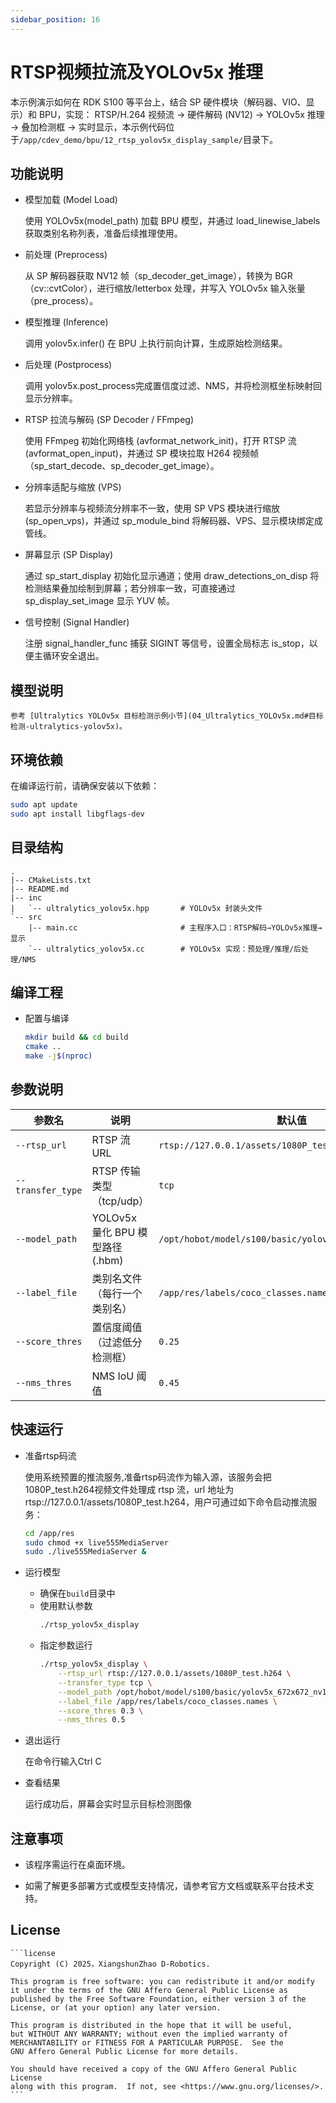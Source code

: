 ```yaml
---
sidebar_position: 16
---
```


# RTSP视频拉流及YOLOv5x 推理

本示例演示如何在 RDK S100 等平台上，结合 SP 硬件模块（解码器、VIO、显示）和 BPU，实现：
RTSP/H.264 视频流 → 硬件解码 (NV12) → YOLOv5x 推理 → 叠加检测框 → 实时显示，本示例代码位于`/app/cdev_demo/bpu/12_rtsp_yolov5x_display_sample/`目录下。

## 功能说明

- 模型加载 (Model Load)

    使用 YOLOv5x(model_path) 加载 BPU 模型，并通过 load_linewise_labels 获取类别名称列表，准备后续推理使用。

- 前处理 (Preprocess)

    从 SP 解码器获取 NV12 帧（sp_decoder_get_image），转换为 BGR（cv::cvtColor），进行缩放/letterbox 处理，并写入 YOLOv5x 输入张量（pre_process）。

- 模型推理 (Inference)

    调用 yolov5x.infer() 在 BPU 上执行前向计算，生成原始检测结果。

- 后处理 (Postprocess)

    调用 yolov5x.post_process完成置信度过滤、NMS，并将检测框坐标映射回显示分辨率。

- RTSP 拉流与解码 (SP Decoder / FFmpeg)

    使用 FFmpeg 初始化网络栈 (avformat_network_init)，打开 RTSP 流 (avformat_open_input)，并通过 SP 模块拉取 H264 视频帧（sp_start_decode、sp_decoder_get_image）。

- 分辨率适配与缩放 (VPS)

    若显示分辨率与视频流分辨率不一致，使用 SP VPS 模块进行缩放 (sp_open_vps)，并通过 sp_module_bind 将解码器、VPS、显示模块绑定成管线。

- 屏幕显示 (SP Display)

    通过 sp_start_display 初始化显示通道；使用 draw_detections_on_disp 将检测结果叠加绘制到屏幕；若分辨率一致，可直接通过 sp_display_set_image 显示 YUV 帧。

- 信号控制 (Signal Handler)

    注册 signal_handler_func 捕获 SIGINT 等信号，设置全局标志 is_stop，以便主循环安全退出。

## 模型说明
    参考 [Ultralytics YOLOv5x 目标检测示例小节](04_Ultralytics_YOLOv5x.md#目标检测-ultralytics-yolov5x)。

## 环境依赖
在编译运行前，请确保安装以下依赖：
```bash
sudo apt update
sudo apt install libgflags-dev
```

## 目录结构

```text
.
|-- CMakeLists.txt
|-- README.md
|-- inc
|   `-- ultralytics_yolov5x.hpp       # YOLOv5x 封装头文件
`-- src
    |-- main.cc                       # 主程序入口：RTSP解码→YOLOv5x推理→显示
    `-- ultralytics_yolov5x.cc        # YOLOv5x 实现：预处理/推理/后处理/NMS
```

## 编译工程
- 配置与编译
    ```bash
    mkdir build && cd build
    cmake ..
    make -j$(nproc)
    ```

## 参数说明
| 参数名            | 说明                             | 默认值                                                    |
| ----------------- | ------------------------------- | ------------------------------------------------------ |
| `--rtsp_url`      | RTSP 流 URL                     | `rtsp://127.0.0.1/assets/1080P_test.h264`              |
| `--transfer_type` | RTSP 传输类型（tcp/udp）         | `tcp`                                                  |
| `--model_path`    | YOLOv5x 量化 BPU 模型路径 (.hbm) | `/opt/hobot/model/s100/basic/yolov5x_672x672_nv12.hbm` |
| `--label_file`    | 类别名文件（每行一个类别名）       | `/app/res/labels/coco_classes.names`                   |
| `--score_thres`   | 置信度阈值（过滤低分检测框）       | `0.25`                                                 |
| `--nms_thres`     | NMS IoU 阈值                    | `0.45`                                                 |


## 快速运行
- 准备rtsp码流

    使用系统预置的推流服务,准备rtsp码流作为输入源，该服务会把1080P_test.h264视频文件处理成 rtsp 流，url 地址为rtsp://127.0.0.1/assets/1080P_test.h264，用户可通过如下命令启动推流服务：
    ```bash
    cd /app/res
    sudo chmod +x live555MediaServer
    sudo ./live555MediaServer &
    ```
- 运行模型
    - 确保在`build`目录中
    - 使用默认参数
        ```bash
        ./rtsp_yolov5x_display
        ```
    - 指定参数运行
        ```bash
        ./rtsp_yolov5x_display \
            --rtsp_url rtsp://127.0.0.1/assets/1080P_test.h264 \
            --transfer_type tcp \
            --model_path /opt/hobot/model/s100/basic/yolov5x_672x672_nv12.hbm \
            --label_file /app/res/labels/coco_classes.names \
            --score_thres 0.3 \
            --nms_thres 0.5
        ```

- 退出运行

    在命令行输入Ctrl C

- 查看结果

    运行成功后，屏幕会实时显示目标检测图像

## 注意事项
- 该程序需运行在桌面环境。

- 如需了解更多部署方式或模型支持情况，请参考官方文档或联系平台技术支持。

## License
    ```license
    Copyright (C) 2025，XiangshunZhao D-Robotics.

    This program is free software: you can redistribute it and/or modify
    it under the terms of the GNU Affero General Public License as
    published by the Free Software Foundation, either version 3 of the
    License, or (at your option) any later version.

    This program is distributed in the hope that it will be useful,
    but WITHOUT ANY WARRANTY; without even the implied warranty of
    MERCHANTABILITY or FITNESS FOR A PARTICULAR PURPOSE.  See the
    GNU Affero General Public License for more details.

    You should have received a copy of the GNU Affero General Public License
    along with this program.  If not, see <https://www.gnu.org/licenses/>.
    ```
